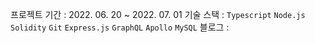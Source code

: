 프로젝트 기간 : 2022. 06. 20 ~ 2022. 07. 01
기술 스택 : `Typescript` `Node.js` `Solidity` `Git` `Express.js` `GraphQL` `Apollo` `MySQL`
블로그 : 
